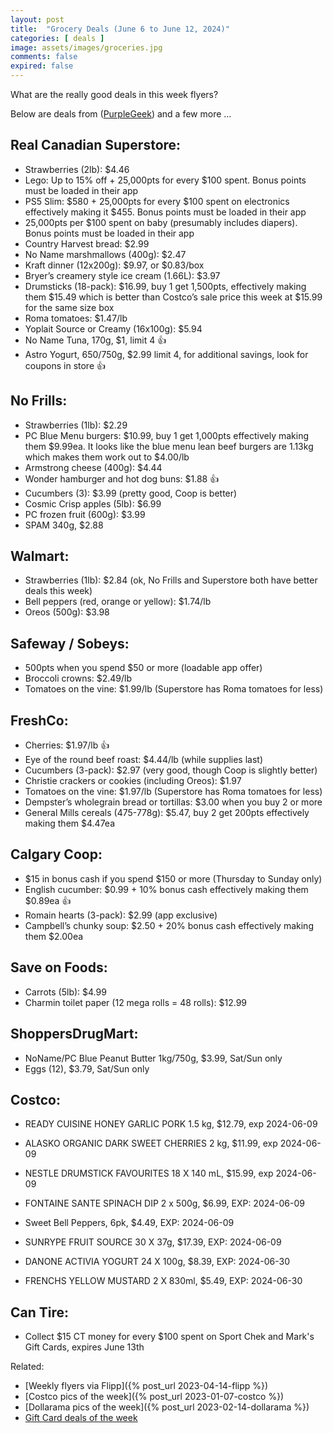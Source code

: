 ```yaml
---
layout: post
title:  "Grocery Deals (June 6 to June 12, 2024)"
categories: [ deals ]
image: assets/images/groceries.jpg
comments: false
expired: false
---
```


What are the really good deals in this week flyers?

Below are deals from ([PurpleGeek](https://www.reddit.com/user/PurpleGeek/)) and a few more ...

## Real Canadian Superstore:
- Strawberries (2lb): $4.46
- Lego: Up to 15% off + 25,000pts for every $100 spent. Bonus points must be loaded in their app
- PS5 Slim: $580 + 25,000pts for every $100 spent on electronics effectively making it $455. Bonus points must be loaded in their app
- 25,000pts per $100 spent on baby (presumably includes diapers). Bonus points must be loaded in their app
- Country Harvest bread: $2.99
- No Name marshmallows (400g): $2.47
- Kraft dinner (12x200g): $9.97, or $0.83/box
- Bryer’s creamery style ice cream (1.66L): $3.97
- Drumsticks (18-pack): $16.99, buy 1 get 1,500pts, effectively making them $15.49 which is better than Costco’s sale price this week at $15.99 for the same size box
- Roma tomatoes: $1.47/lb
- Yoplait Source or Creamy (16x100g): $5.94
- No Name Tuna, 170g, $1, limit 4 &#128077;
- Astro Yogurt, 650/750g, $2.99 limit 4, for additional savings, look for coupons in store &#128077;

## No Frills:
- Strawberries (1lb): $2.29
- PC Blue Menu burgers: $10.99, buy 1 get 1,000pts effectively making them $9.99ea. It looks like the blue menu lean beef burgers are 1.13kg which makes them work out to $4.00/lb
- Armstrong cheese (400g): $4.44
- Wonder hamburger and hot dog buns: $1.88 &#128077;
- Cucumbers (3): $3.99 (pretty good, Coop is better)
- Cosmic Crisp apples (5lb): $6.99
- PC frozen fruit (600g): $3.99
- SPAM 340g, $2.88

## Walmart:
- Strawberries (1lb): $2.84 (ok, No Frills and Superstore both have better deals this week)
- Bell peppers (red, orange or yellow): $1.74/lb
- Oreos (500g): $3.98

## Safeway / Sobeys:
- 500pts when you spend $50 or more (loadable app offer)
- Broccoli crowns: $2.49/lb
- Tomatoes on the vine: $1.99/lb (Superstore has Roma tomatoes for less)

## FreshCo:
- Cherries: $1.97/lb &#128077;
- Eye of the round beef roast: $4.44/lb (while supplies last)
- Cucumbers (3-pack): $2.97 (very good, though Coop is slightly better)
- Christie crackers or cookies (including Oreos): $1.97
- Tomatoes on the vine: $1.97/lb (Superstore has Roma tomatoes for less)
- Dempster’s wholegrain bread or tortillas: $3.00 when you buy 2 or more
- General Mills cereals (475-778g): $5.47, buy 2 get 200pts effectively making them $4.47ea

## Calgary Coop:
- $15 in bonus cash if you spend $150 or more (Thursday to Sunday only)
- English cucumber: $0.99 + 10% bonus cash effectively making them $0.89ea &#128077;
- Romain hearts (3-pack): $2.99 (app exclusive)
- Campbell’s chunky soup: $2.50 + 20% bonus cash effectively making them $2.00ea

## Save on Foods:
- Carrots (5lb): $4.99
- Charmin toilet paper (12 mega rolls = 48 rolls): $12.99

## ShoppersDrugMart:
- NoName/PC Blue Peanut Butter 1kg/750g, $3.99, Sat/Sun only
- Eggs (12), $3.79, Sat/Sun only

## Costco:
- READY CUISINE HONEY GARLIC PORK 1.5 kg, $12.79, exp 2024-06-09
- ALASKO ORGANIC DARK SWEET CHERRIES 2 kg, $11.99, exp 2024-06-09
- NESTLE DRUMSTICK FAVOURITES 18 X 140 mL, $15.99, exp 2024-06-09
- FONTAINE SANTE SPINACH DIP 2 x 500g, $6.99, EXP: 2024-06-09
- Sweet Bell Peppers, 6pk, $4.49, EXP: 2024-06-09
- SUNRYPE FRUIT SOURCE 30 X 37g, $17.39, EXP: 2024-06-09

- DANONE ACTIVIA YOGURT 24 X 100g, $8.39, EXP: 2024-06-30
- FRENCHS YELLOW MUSTARD 2 X 830ml, $5.49, EXP: 2024-06-30


## Can Tire:
- Collect $15 CT money for every $100 spent on Sport Chek and Mark's Gift Cards, expires June 13th

Related:
 - [Weekly flyers via Flipp]({% post_url 2023-04-14-flipp %})
 - [Costco pics of the week]({% post_url 2023-01-07-costco %})
 - [Dollarama pics of the week]({% post_url 2023-02-14-dollarama %})
 - [Gift Card deals of the week](https://forums.redflagdeals.com/various-retailers-gift-cards-deals-discounts-2024-2666408)

 